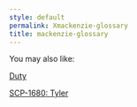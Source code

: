 ```yaml
---
style: default
permalink: Xmackenzie-glossary
title: mackenzie-glossary
---
```

You may also like:

[Duty](http://scp-wiki.net/duty)

[SCP-1680: Tyler](http://scp-wiki.net/scp-1680)
